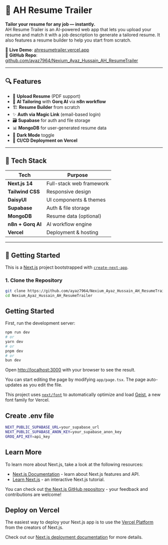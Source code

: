 # 💼 AH Resume Trailer

**Tailor your resume for any job — instantly.**  
AH Resume Trailer is an AI-powered web app that lets you upload your resume and match it with a job description to generate a tailored resume. It also features a resume builder to help you start from scratch.

🔗 **Live Demo**: [ahresumetrailer.vercel.app](https://ahresumetrailer.vercel.app/)  
📁 **GitHub Repo**: [github.com/ayaz7964/Nexium_Ayaz_Hussain_AH_ResumeTrailer](https://github.com/ayaz7964/Nexium_Ayaz_Hussain_AH_ResumeTrailer)


---

## 🔍 Features

- 📄 **Upload Resume** (PDF support)
- 🧠 **AI Tailoring** with **Gorq AI** via **n8n workflow**
- 🏗 **Resume Builder** from scratch
- ✨ **Auth via Magic Link** (email-based login)
- 🗃 **Supabase** for auth and file storage
- 📊 **MongoDB** for user-generated resume data
- 🌙 **Dark Mode** toggle
- 🚀 **CI/CD Deployment on Vercel**

---

## 🧰 Tech Stack

| Tech             | Purpose                        |
|------------------|--------------------------------|
| **Next.js 14**   | Full-stack web framework       |
| **Tailwind CSS** | Responsive design              |
| **DaisyUI**      | UI components & themes         |
| **Supabase**     | Auth & file storage            |
| **MongoDB**      | Resume data (optional)         |
| **n8n + Gorq AI**| AI workflow engine             |
| **Vercel**       | Deployment & hosting           |

---

## 🚀 Getting Started

This is a [Next.js](https://nextjs.org) project bootstrapped with [`create-next-app`](https://nextjs.org/docs/app/api-reference/cli/create-next-app).

### 1. Clone the Repository

```bash
git clone https://github.com/ayaz7964/Nexium_Ayaz_Hussain_AH_ResumeTrailer.git
cd Nexium_Ayaz_Hussain_AH_ResumeTrailer
```




## Getting Started

First, run the development server:

```bash
npm run dev
# or
yarn dev
# or
pnpm dev
# or
bun dev
```

Open [http://localhost:3000](http://localhost:3000) with your browser to see the result.

You can start editing the page by modifying `app/page.tsx`. The page auto-updates as you edit the file.

This project uses [`next/font`](https://nextjs.org/docs/app/building-your-application/optimizing/fonts) to automatically optimize and load [Geist](https://vercel.com/font), a new font family for Vercel.


## Create .env file 

```bash 
NEXT_PUBLIC_SUPABASE_URL=your_supabase_url
NEXT_PUBLIC_SUPABASE_ANON_KEY=your_supabase_anon_key
GROQ_API_KEY=api_key
```

## Learn More

To learn more about Next.js, take a look at the following resources:

- [Next.js Documentation](https://nextjs.org/docs) - learn about Next.js features and API.
- [Learn Next.js](https://nextjs.org/learn) - an interactive Next.js tutorial.

You can check out [the Next.js GitHub repository](https://github.com/vercel/next.js) - your feedback and contributions are welcome!

## Deploy on Vercel

The easiest way to deploy your Next.js app is to use the [Vercel Platform](https://vercel.com/new?utm_medium=default-template&filter=next.js&utm_source=create-next-app&utm_campaign=create-next-app-readme) from the creators of Next.js.

Check out our [Next.js deployment documentation](https://nextjs.org/docs/app/building-your-application/deploying) for more details.
